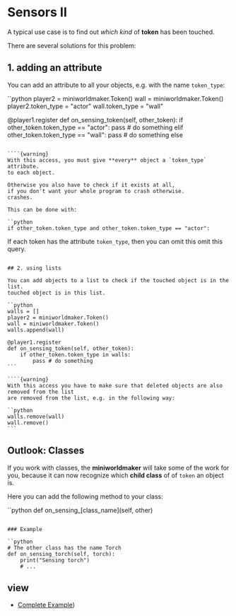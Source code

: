 # Sensors II

A typical use case is to find out *which kind* of
**token** has been touched.

There are several solutions for this problem:

## 1. adding an attribute

You can add an attribute to all your objects, e.g. with the name
`token_type`:

``python
player2 = miniworldmaker.Token()
wall = miniworldmaker.Token()
player2.token_type = "actor"
wall.token_type = "wall"

@player1.register
def on_sensing_token(self, other_token):
    if other_token.token_type == "actor":
        pass # do something
    elif other_token.token_type == "wall":
        pass # do something else
```

````{warning}
With this access, you must give **every** object a `token_type` attribute.
to each object.

Otherwise you also have to check if it exists at all,
if you don't want your whole program to crash otherwise.
crashes.

This can be done with:

``python
if other_token.token_type and other_token.token_type == "actor":
```

If each token has the attribute `token_type`, then you can omit this
omit this query.
````

## 2. using lists

You can add objects to a list to check if the touched object is in the list.
touched object is in this list.

``python
walls = []
player2 = miniworldmaker.Token()
wall = miniworldmaker.Token()
walls.append(wall)

@player1.register
def on_sensing_token(self, other_token):
    if other_token.token_type in walls:
        pass # do something
```

````{warning}
With this access you have to make sure that deleted objects are also removed from the list
are removed from the list, e.g. in the following way:

``python
walls.remove(wall)
wall.remove()
```
````

## Outlook: Classes

If you work with classes, the **miniworldmaker** will take some of the
work for you, because it can now recognize which **child class** of
of `token` an object is.

Here you can add the following method to your class:

``python
def on_sensing_[class_name](self, other)
```

### Example

``python
# The other class has the name Torch
def on_sensing_torch(self, torch):
    print("Sensing torch")
    # ...
```

## view

- [Complete
    Example](https://codeberg.org/a_siebel/miniworldmaker_cookbook/src/branch/main/tutorial/07%20-%20sensors_2.py))
